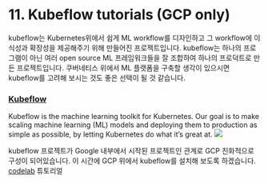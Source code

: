 # 11. Kubeflow tutorials (GCP only)

kubeflow는 Kubernetes위에서 쉽게 ML workflow를 디자인하고 그 workflow에 이식성과 확장성을 제공해주기 위해 만들어진 프로젝트입니다. kubeflow는 하나의 프로그램이 아닌 여러 open source ML 프레임워크들을 잘 조합하여 하나의 프로덕트로 만든 프로젝트입니다.
쿠버네티스 위에서 ML 플랫폼을 구축할 생각이 있으시면 kubeflow를 고려해 보시는 것도 좋은 선택이 될 것 같습니다.

### [Kubeflow](https://kubeflow.org/)
Kubeflow is the machine learning toolkit for Kubernetes.
Our goal is to make scaling machine learning (ML) models and deploying them to production as simple as possible, by letting Kubernetes do what it’s great at.
![](https://cdn-ak.f.st-hatena.com/images/fotolife/h/hurutoriya/20180905/20180905135037.png)


kubeflow 프로젝트가 Google 내부에서 시작된 프로젝트인 관계로 GCP 친화적으로 구성이 되어있습니다. 이 시간에 GCP 위에서 kubeflow를 설치해 보도록 하겠습니다.  
[codelab](https://codelabs.developers.google.com/codelabs/cloud-kubeflow-e2e-gis/) 튜토리얼

